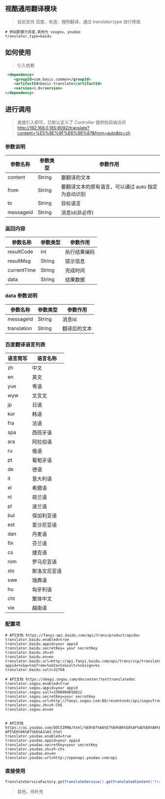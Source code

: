 ## 视酷通用翻译模块
> 目前支持 百度、有道、搜狗翻译，通过 translator.type 进行修改
```properties
# 例如配置为百度,其他为 sougou、youdao
translator.type=baidu
```

## 如何使用
> 引入依赖
```xml
 <dependency>
    <groupId>com.basic.common</groupId>
    <artifactId>basic-translate</artifactId>
    <version>1.0</version>
</dependency>
```

## 进行调用
> 直接引入即可，已默认定义了 Controller 提供给前端访问
> http://192.168.0.185:8092/translate?content=%E5%8E%9F%E6%96%87&from=auto&to=zh

### 参数说明
|  参数名称   | 参数类型  | 参数作用  |
|  ----  | ----  | ----  |
| content  | String | 要翻译的文本 |
| from  | String | 要翻译文本的原有语言，可以通过 auto 指定为自动识别 |
| to  | String | 目标语言 |
| messageId  | String | 消息id(非必传) |


### 返回内容
|  参数名称   | 参数类型  | 参数作用  |
|  ----  | ----  | ----  |
| resultCode  | int | 执行结果编码 |
| resultMsg  | String | 提示信息 |
| currentTime  | String | 完成时间 |
| data  | String | 结果数据 |


### data 参数说明
|  参数名称   | 参数类型  | 参数作用  |
|  ----  | ----  | ----  |
| messageId  | String | 消息Id |
| translation  | String | 翻译后的文本 |

### 百度翻译语言列表

|  语言简写   | 语言名称  |
|  ----  | ----  |
| zh  | 中文 |
| en  | 英文 |
| yue  | 粤语 |
| wyw  | 文言文 |
| jp  | 日语 |
| kor  | 韩语 |
| fra  | 法语 |
| spa  | 西班牙语 |
| ara  | 阿拉伯语 |
| ru  | 俄语 |
| pt  | 葡萄牙语 |
| de  | 德语 |
| it  | 意大利语 |
| el  | 希腊语 |
| nl  | 荷兰语 |
| pl  | 波兰语 |
| bul  | 保加利亚语 |
| est  | 爱沙尼亚语 |
| dan  | 丹麦语 |
| fin  | 芬兰语 |
| cs  | 捷克语 |
| rom  | 罗马尼亚语 |
| slo  | 斯洛文尼亚语 |
| swe  | 瑞典语 |
| hu  | 匈牙利语 |
| cht  | 繁体中文 |
| vie  | 越南语 |


### 配置项
```properties
# API文档 https://fanyi-api.baidu.com/api/trans/product/apidoc
translator.baidu.enabled=true
translator.baidu.appid=your appid
translator.baidu.secretKey= your secretKey
translator.baidu.zh=zh
translator.baidu.en=en
translator.baidu.url=http://api.fanyi.baidu.com/api/trans/vip/translate?appid=%s&q=%s&from=%s&to=%s&salt=%s&sign=%s
translator.baidu.salt=32768

# API文档 https://deepi.sogou.com/doccenter/texttranslatedoc
translator.sogou.enabled=true
translator.sogou.appid=your appid
translator.sogou.salt=1508404016012
translator.sogou.secretKey=your secretKey
translator.sogou.url=http://fanyi.sogou.com:80/reventondc/api/sogouTranslate
translator.sogou.zh=zh-CHS
translator.sogou.en=en


# API文档 https://ai.youdao.com/DOCSIRMA/html/%E8%87%AA%E7%84%B6%E8%AF%AD%E8%A8%80%E7%BF%BB%E8%AF%91/API%E6%96%87%E6%A1%A3/%E6%96%87%E6%9C%AC%E7%BF%BB%E8%AF%91%E6%9C%8D%E5%8A%A1/%E6%96%87%E6%9C%AC%E7%BF%BB%E8%AF%91%E6%9C%8D%E5%8A%A1-API%E6%96%87%E6%A1%A3.html
translator.youdao.enabled=true
translator.youdao.appid=your appid
translator.youdao.secretKey=your secretKey
translator.youdao.zh=zh-chs
translator.youdao.en=en
translator.youdao.url=http://openapi.youdao.com/api
```


### 直接使用

```java
TranslateServiceFactory.getTranslateService().getTranslatedContent("translate", "auto", "zh");
```
> 其他，待补充
